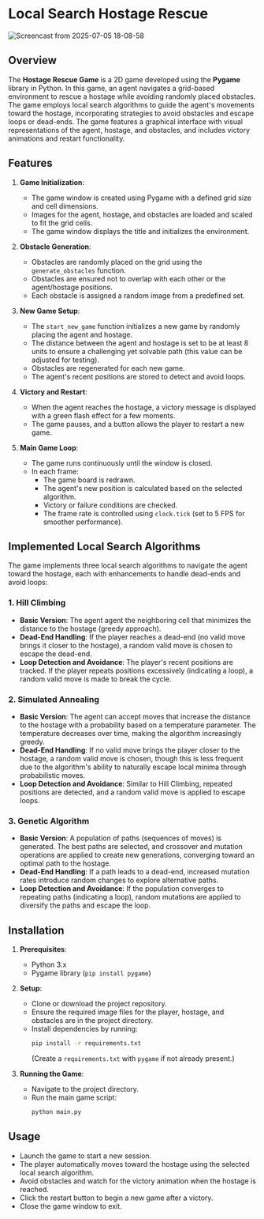 
# Local Search Hostage Rescue

![Screencast from 2025-07-05 18-08-58](https://github.com/user-attachments/assets/fe529240-46cc-44c8-9158-4b0e90fd4396)

## Overview
The **Hostage Rescue Game** is a 2D game developed using the **Pygame** library in Python. In this game, an agent navigates a grid-based environment to rescue a hostage while avoiding randomly placed obstacles. The game employs local search algorithms to guide the agent's movements toward the hostage, incorporating strategies to avoid obstacles and escape loops or dead-ends. The game features a graphical interface with visual representations of the agent, hostage, and obstacles, and includes victory animations and restart functionality.

## Features
1. **Game Initialization**:
   - The game window is created using Pygame with a defined grid size and cell dimensions.
   - Images for the agent, hostage, and obstacles are loaded and scaled to fit the grid cells.
   - The game window displays the title and initializes the environment.

2. **Obstacle Generation**:
   - Obstacles are randomly placed on the grid using the `generate_obstacles` function.
   - Obstacles are ensured not to overlap with each other or the agent/hostage positions.
   - Each obstacle is assigned a random image from a predefined set.

3. **New Game Setup**:
   - The `start_new_game` function initializes a new game by randomly placing the agent and hostage.
   - The distance between the agent and hostage is set to be at least 8 units to ensure a challenging yet solvable path (this value can be adjusted for testing).
   - Obstacles are regenerated for each new game.
   - The agent's recent positions are stored to detect and avoid loops.

4. **Victory and Restart**:
   - When the agent reaches the hostage, a victory message is displayed with a green flash effect for a few moments.
   - The game pauses, and a button allows the player to restart a new game.

5. **Main Game Loop**:
   - The game runs continuously until the window is closed.
   - In each frame:
     - The game board is redrawn.
     - The agent's new position is calculated based on the selected algorithm.
     - Victory or failure conditions are checked.
     - The frame rate is controlled using `clock.tick` (set to 5 FPS for smoother performance).

## Implemented Local Search Algorithms
The game implements three local search algorithms to navigate the agent toward the hostage, each with enhancements to handle dead-ends and avoid loops:

### 1. Hill Climbing
- **Basic Version**: The agent agent the neighboring cell that minimizes the distance to the hostage (greedy approach).
- **Dead-End Handling**: If the player reaches a dead-end (no valid move brings it closer to the hostage), a random valid move is chosen to escape the dead-end.
- **Loop Detection and Avoidance**: The player's recent positions are tracked. If the player repeats positions excessively (indicating a loop), a random valid move is made to break the cycle.

### 2. Simulated Annealing
- **Basic Version**: The agent can accept moves that increase the distance to the hostage with a probability based on a temperature parameter. The temperature decreases over time, making the algorithm increasingly greedy.
- **Dead-End Handling**: If no valid move brings the player closer to the hostage, a random valid move is chosen, though this is less frequent due to the algorithm's ability to naturally escape local minima through probabilistic moves.
- **Loop Detection and Avoidance**: Similar to Hill Climbing, repeated positions are detected, and a random valid move is applied to escape loops.

### 3. Genetic Algorithm
- **Basic Version**: A population of paths (sequences of moves) is generated. The best paths are selected, and crossover and mutation operations are applied to create new generations, converging toward an optimal path to the hostage.
- **Dead-End Handling**: If a path leads to a dead-end, increased mutation rates introduce random changes to explore alternative paths.
- **Loop Detection and Avoidance**: If the population converges to repeating paths (indicating a loop), random mutations are applied to diversify the paths and escape the loop.

## Installation
1. **Prerequisites**:
   - Python 3.x
   - Pygame library (`pip install pygame`)

2. **Setup**:
   - Clone or download the project repository.
   - Ensure the required image files for the player, hostage, and obstacles are in the project directory.
   - Install dependencies by running:
     ```bash
     pip install -r requirements.txt
     ```
     (Create a `requirements.txt` with `pygame` if not already present.)

3. **Running the Game**:
   - Navigate to the project directory.
   - Run the main game script:
     ```bash
     python main.py
     ```

## Usage
- Launch the game to start a new session.
- The player automatically moves toward the hostage using the selected local search algorithm.
- Avoid obstacles and watch for the victory animation when the hostage is reached.
- Click the restart button to begin a new game after a victory.
- Close the game window to exit.
